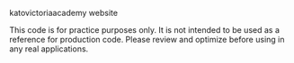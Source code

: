 katovictoriaacademy website

This code is for practice purposes only. 
It is not intended to be used as a reference for production code.
Please review and optimize before using in any real applications.
